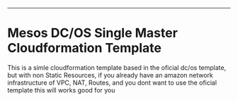 ----------
Mesos DC/OS Single Master Cloudformation Template
====================================

This is a simle cloudformation template based in the oficial dc/os template, but with non Static Resources, if you already have an amazon network infrastructure of VPC, NAT, Routes, and you dont want to use the oficial template this will works good for you

